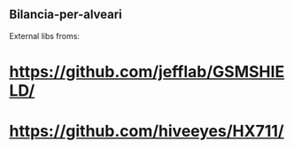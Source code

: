 ## Bilancia-per-alveari

External libs froms:
# https://github.com/jefflab/GSMSHIELD/
# https://github.com/hiveeyes/HX711/
